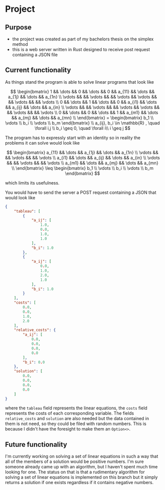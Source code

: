 # Project

## Purpose

- the project was created as part of my bachelors thesis on the simplex method
- this is a web server written in Rust designed to receive post request containing a JSON file

## Current functionality

As things stand the program is able to solve linear programs that look like

$$
\begin{bmatrix}
    1 && \dots && 0 && \dots && 0 && a_{11} && \dots && a_{1j} && \dots && a_{1n} \\
    \vdots &&  && \vdots && && \vdots && \vdots &&  && \vdots &&  && \vdots \\
    0 && \dots && 1 && \dots && 0 && a_{i1} && \dots && a_{ij} && \dots && a_{in} \\
    \vdots &&  && \vdots && && \vdots && \vdots &&  && \vdots &&  && \vdots \\
    0 && \dots && 0 && \dots && 1 && a_{m1} && \dots && a_{mj} && \dots && a_{mn} \\
\end{bmatrix} =
\begin{bmatrix}
b_1 \\
\vdots \\
b_i \\
\vdots \\
b_m
\end{bmatrix} \\
a_{ij}, b_i \in \mathbb{R} , \quad \forall i,j \\
b_i \geq 0, \quad \forall i\\
i \geq j
$$

The program has to expressly start with an identity so in reality the problems it can solve would look like

$$
\begin{bmatrix}
    a_{11} && \dots && a_{1j} && \dots && a_{1n} \\
    \vdots &&  && \vdots &&  && \vdots \\
    a_{i1} && \dots && a_{ij} && \dots && a_{in} \\
    \vdots &&  && \vdots &&  && \vdots \\
    a_{m1} && \dots && a_{mj} && \dots && a_{mn} \\
\end{bmatrix} \leq
\begin{bmatrix}
b_1 \\
\vdots \\
b_i \\
\vdots \\
b_m
\end{bmatrix}
$$

which limits its usefulness.

You would have to send the server a POST request containing a JSON that would look like

```json
{
    "tableau": [
        {
            "a_ij": [
                1.0,
                0.0,
                1.0,
                1.0
            ],
            "b_i": 1.0
        },
        {
            "a_ij": [
                0.0,
                1.0,
                2.0,
                1.0
            ],
            "b_i": 1.0
        }
    ],
    "costs": [
        0.0,
        0.0,
        1.0,
        2.0
    ],
    "relative_costs": {
        "a_ij": [
            0.0,
            0.0,
            0.0,
            0.0
        ],
        "b_i": 0.0
    },
    "solution": [
        0.0,
        0.0,
        0.0,
        0.0
    ]
}
```

where the `tableau` field represents the linear equations, the `costs` field represents the costs of each corresponding variable. The fields `relative_costs` and `solution` are also needed but the data contained in them is not need, so they could be filed with random numbers. This is because I didn't have the foresight to make them an `Option<>`.

## Future functionality

I'm currently working on solving a set of linear equations in such a way that all of the members of a solution would be positive numbers. I'm sure someone already came up with an algorithm, but I haven't spent much time looking for one. The status on that is that a rudimentary algorithm for solving a set of linear equations is implemented on this branch but it simply returns a solution if one exists regardless if it contains negative numbers.
